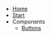 <!-- TODO: Complete with your own sidebar structure and enable sidebar in index.html - or delete this file. -->
- [Home](/#docsifyjs-template)
- [Start](/)
- Components
  - [Buttons](/components/button)
